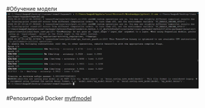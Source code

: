 #Обучение модели
![Обучение модели](img/result.JPG)

#Репозиторий Docker
[mytfmodel](https://hub.docker.com/repository/docker/andrewgorokhov/mytfmodel)
